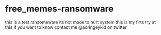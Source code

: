 # free_memes-ransomware
this is a test ransomeware
its not made to hurt system 
this is my firts try at this,if you want to know contact me @acringeykid on twitter
